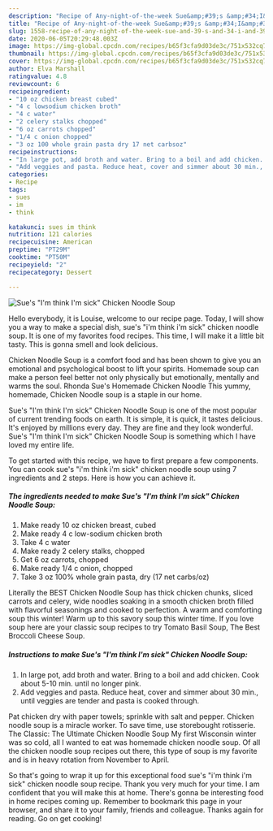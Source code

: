```yaml
---
description: "Recipe of Any-night-of-the-week Sue&amp;#39;s &amp;#34;I&amp;#39;m think I&amp;#39;m sick&amp;#34; Chicken Noodle Soup"
title: "Recipe of Any-night-of-the-week Sue&amp;#39;s &amp;#34;I&amp;#39;m think I&amp;#39;m sick&amp;#34; Chicken Noodle Soup"
slug: 1558-recipe-of-any-night-of-the-week-sue-and-39-s-and-34-i-and-39-m-think-i-and-39-m-sick-and-34-chicken-noodle-soup
date: 2020-06-05T20:29:48.003Z
image: https://img-global.cpcdn.com/recipes/b65f3cfa9d03de3c/751x532cq70/sues-im-think-im-sick-chicken-noodle-soup-recipe-main-photo.jpg
thumbnail: https://img-global.cpcdn.com/recipes/b65f3cfa9d03de3c/751x532cq70/sues-im-think-im-sick-chicken-noodle-soup-recipe-main-photo.jpg
cover: https://img-global.cpcdn.com/recipes/b65f3cfa9d03de3c/751x532cq70/sues-im-think-im-sick-chicken-noodle-soup-recipe-main-photo.jpg
author: Elva Marshall
ratingvalue: 4.8
reviewcount: 6
recipeingredient:
- "10 oz chicken breast cubed"
- "4 c lowsodium chicken broth"
- "4 c water"
- "2 celery stalks chopped"
- "6 oz carrots chopped"
- "1/4 c onion chopped"
- "3 oz 100 whole grain pasta dry 17 net carbsoz"
recipeinstructions:
- "In large pot, add broth and water. Bring to a boil and add chicken. Cook about 5-10 min. until no longer pink."
- "Add veggies and pasta. Reduce heat, cover and simmer about 30 min., until veggies are tender and pasta is cooked through."
categories:
- Recipe
tags:
- sues
- im
- think

katakunci: sues im think 
nutrition: 121 calories
recipecuisine: American
preptime: "PT29M"
cooktime: "PT50M"
recipeyield: "2"
recipecategory: Dessert

---
```



![Sue&#39;s &#34;I&#39;m think I&#39;m sick&#34; Chicken Noodle Soup](https://img-global.cpcdn.com/recipes/b65f3cfa9d03de3c/751x532cq70/sues-im-think-im-sick-chicken-noodle-soup-recipe-main-photo.jpg)

Hello everybody, it is Louise, welcome to our recipe page. Today, I will show you a way to make a special dish, sue&#39;s &#34;i&#39;m think i&#39;m sick&#34; chicken noodle soup. It is one of my favorites food recipes. This time, I will make it a little bit tasty. This is gonna smell and look delicious.

Chicken Noodle Soup is a comfort food and has been shown to give you an emotional and psychological boost to lift your spirits. Homemade soup can make a person feel better not only physically but emotionally, mentally and warms the soul. Rhonda Sue&#39;s Homemade Chicken Noodle This yummy, homemade, Chicken Noodle soup is a staple in our home.

Sue&#39;s &#34;I&#39;m think I&#39;m sick&#34; Chicken Noodle Soup is one of the most popular of current trending foods on earth. It is simple, it is quick, it tastes delicious. It's enjoyed by millions every day. They are fine and they look wonderful. Sue&#39;s &#34;I&#39;m think I&#39;m sick&#34; Chicken Noodle Soup is something which I have loved my entire life.


To get started with this recipe, we have to first prepare a few components. You can cook sue&#39;s &#34;i&#39;m think i&#39;m sick&#34; chicken noodle soup using 7 ingredients and 2 steps. Here is how you can achieve it.

<!--inarticleads1-->

##### The ingredients needed to make Sue&#39;s &#34;I&#39;m think I&#39;m sick&#34; Chicken Noodle Soup:

1. Make ready 10 oz chicken breast, cubed
1. Make ready 4 c low-sodium chicken broth
1. Take 4 c water
1. Make ready 2 celery stalks, chopped
1. Get 6 oz carrots, chopped
1. Make ready 1/4 c onion, chopped
1. Take 3 oz 100% whole grain pasta, dry (17 net carbs/oz)


Literally the BEST Chicken Noodle Soup has thick chicken chunks, sliced carrots and celery, wide noodles soaking in a smooth chicken broth filled with flavorful seasonings and cooked to perfection. A warm and comforting soup this winter! Warm up to this savory soup this winter time. If you love soup here are your classic soup recipes to try Tomato Basil Soup, The Best Broccoli Cheese Soup. 

<!--inarticleads2-->

##### Instructions to make Sue&#39;s &#34;I&#39;m think I&#39;m sick&#34; Chicken Noodle Soup:

1. In large pot, add broth and water. Bring to a boil and add chicken. Cook about 5-10 min. until no longer pink.
1. Add veggies and pasta. Reduce heat, cover and simmer about 30 min., until veggies are tender and pasta is cooked through.


Pat chicken dry with paper towels; sprinkle with salt and pepper. Chicken noodle soup is a miracle worker. To save time, use storebought rotisserie. The Classic: The Ultimate Chicken Noodle Soup My first Wisconsin winter was so cold, all I wanted to eat was homemade chicken noodle soup. Of all the chicken noodle soup recipes out there, this type of soup is my favorite and is in heavy rotation from November to April. 

So that's going to wrap it up for this exceptional food sue&#39;s &#34;i&#39;m think i&#39;m sick&#34; chicken noodle soup recipe. Thank you very much for your time. I am confident that you will make this at home. There's gonna be interesting food in home recipes coming up. Remember to bookmark this page in your browser, and share it to your family, friends and colleague. Thanks again for reading. Go on get cooking!

